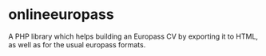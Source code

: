 onlineeuropass
==============

A PHP library which helps building an Europass CV by exporting it to HTML, as well as for the usual europass formats.

